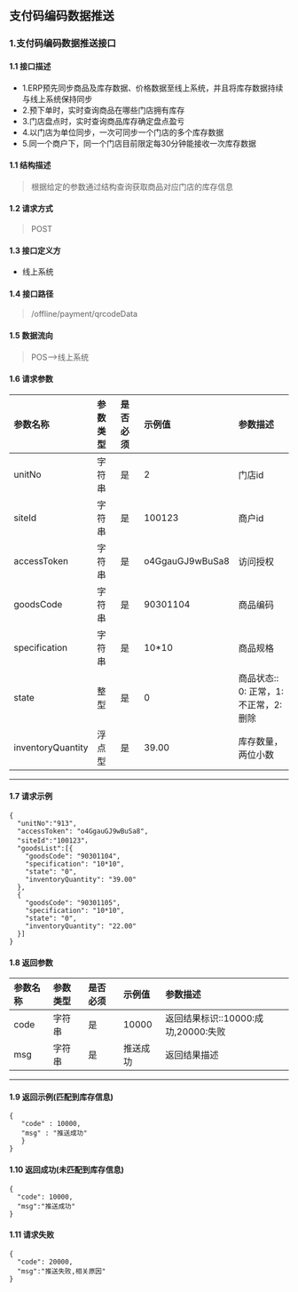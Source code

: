 ## 支付码编码数据推送
### 1.支付码编码数据推送接口
#### 1.1 接口描述
* 1.ERP预先同步商品及库存数据、价格数据至线上系统，并且将库存数据持续与线上系统保持同步
* 2.预下单时，实时查询商品在哪些门店拥有库存
* 3.门店盘点时，实时查询商品库存确定盘点盈亏
* 4.以门店为单位同步，一次可同步一个门店的多个库存数据
* 5.同一个商户下，同一个门店目前限定每30分钟能接收一次库存数据
#### 1.1 结构描述
> 根据给定的参数通过结构查询获取商品对应门店的库存信息
#### 1.2 请求方式
> POST
#### 1.3 接口定义方
* 线上系统
#### 1.4 接口路径
> /offline/payment/qrcodeData
#### 1.5 数据流向
> POS-->线上系统
#### 1.6 请求参数
| 参数名称 | 参数类型 | 是否必须 | 示例值 | 参数描述  |
| :---         |     :---      |     :--- | :--- | :--- |
| unitNo   | 字符串    | 是    | 2    | 门店id |
| siteId   | 字符串    | 是    | 100123    | 商户id |
| accessToken   | 字符串     | 是    | o4GgauGJ9wBuSa8    | 访问授权 |
| goodsCode   | 字符串    | 是    |   90301104  | 商品编码 |
| specification   | 字符串    | 是    |   10*10  | 商品规格 |
| state   | 整型    | 是    |   0  | 商品状态:: 0: 正常，1:不正常，2:删除|
| inventoryQuantity   | 浮点型    | 是    |   39.00  | 库存数量，两位小数|
--------------------- 
#### 1.7 请求示例
```
{
  "unitNo":"913",
  "accessToken": "o4GgauGJ9wBuSa8",
  "siteId":"100123"，
  "goodsList":[{
    "goodsCode": "90301104",
    "specification": "10*10",
    "state": "0",
    "inventoryQuantity": "39.00"
  },
  {
    "goodsCode": "90301105",
    "specification": "10*10",
    "state": "0",
    "inventoryQuantity": "22.00"
  }]
}
```
#### 1.8 返回参数
| 参数名称 | 参数类型 | 是否必须 | 示例值 | 参数描述  |
| :---  |   :-------    |    :---   | :---        | :---        |
| code   | 字符串     | 是            | 10000   |返回结果标识::10000:成功,20000:失败|
| msg   | 字符串     | 是    | 推送成功   |返回结果描述|
--------------------- 
#### 1.9 返回示例(匹配到库存信息)
 ``` 
{
    "code" : 10000,
    "msg" : "推送成功"
    }
}
```
#### 1.10 返回成功(未匹配到库存信息)
```
{
  "code": 10000,
  "msg":"推送成功"
}
```
#### 1.11 请求失败
```
{
  "code": 20000,
  "msg":"推送失败,相关原因"
}
```

